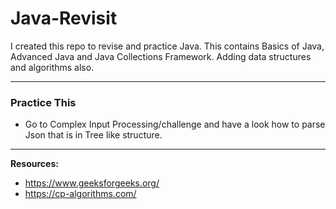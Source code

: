 # Java-Revisit

I created this repo to revise and practice Java. This contains Basics of Java, Advanced Java and Java Collections Framework.
Adding data structures and algorithms also.

---
### Practice This
- Go to Complex Input Processing/challenge and have a look how to parse Json that is in Tree like structure.

---

**Resources:**  
* https://www.geeksforgeeks.org/  
* https://cp-algorithms.com/
